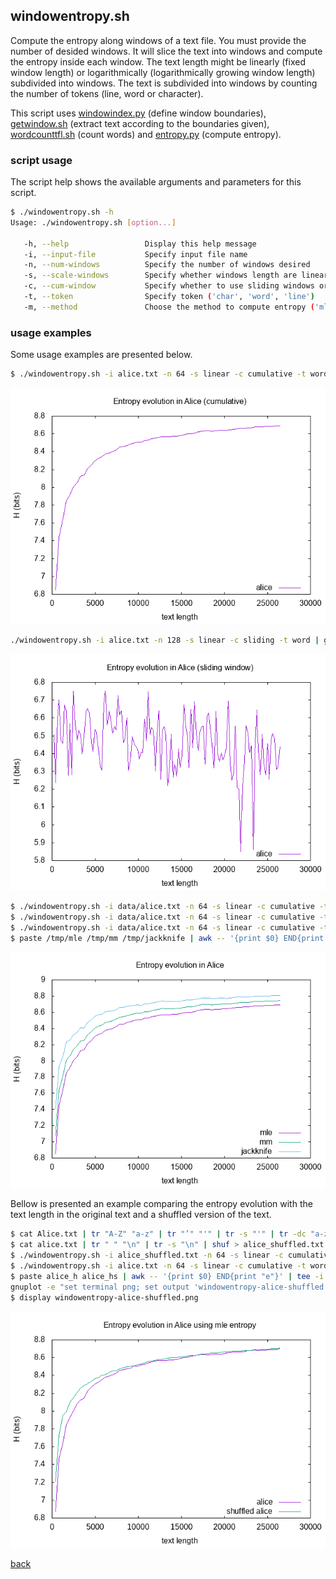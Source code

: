 ## windowentropy.sh
Compute the entropy along windows of a text file. 
You must provide the number of desided windows. 
It will slice the text into windows and compute 
the entropy inside each window. 
The text length might be linearly (fixed window length) 
or logarithmically (logarithmically growing window length) 
subdivided into windows. 
The text is subdivided into windows by counting the number of tokens 
(line, word or character).

This script uses [windowindex.py](./windowindex.html) (define window boundaries), 
[getwindow.sh](./getwindow.html) (extract text according to the boundaries given), 
[wordcounttfl.sh](./wordcounttfl.html) (count words) and 
[entropy.py](./entropy.html) (compute entropy).


### script usage 
The script help shows the available arguments and parameters for this script.

~~~ bash
$ ./windowentropy.sh -h
Usage: ./windowentropy.sh [option...] 

   -h, --help                 Display this help message
   -i, --input-file           Specify input file name
   -n, --num-windows          Specify the number of windows desired
   -s, --scale-windows        Specify whether windows length are linearly ('linear') or logarithmically ('log') scaled
   -c, --cum-window           Specify whether to use sliding windows or cumulative windows
   -t, --token                Specify token ('char', 'word', 'line')
   -m, --method               Choose the method to compute entropy ('mle','plugin','jk','jackknife','mm' or 'millermadow')
~~~


### usage examples
Some usage examples are presented below.

~~~ bash
$ ./windowentropy.sh -i alice.txt -n 64 -s linear -c cumulative -t word -m mle | gnuplot -e "set terminal png; set output 'images/windowentropy-alice.png'; set xlabel 'text length'; set ylabel 'H (bits)'; set title 'Entropy evolution in Alice'; set key right bottom; plot '-' using 2:3 with lines title 'alice'" && display images/windowentropy-alice.png
~~~

![window entropy in alice](images/windowentropy-alice.png)


~~~ bash
./windowentropy.sh -i alice.txt -n 128 -s linear -c sliding -t word | gnuplot -e "set terminal png; set output 'windowentropy-alice-slidingwindow.png'; set xlabel 'text length'; set ylabel 'H (bits)'; set title 'Entropy evolution in Alice (sliding window)'; set key right bottom; plot '-' using 2:3 with lines title 'alice'" && display windowentropy-alice-slidingwindow.png
~~~

![window entropy in alice](images/windowentropy-alice-slidingwindow.png)


~~~ bash
$ ./windowentropy.sh -i data/alice.txt -n 64 -s linear -c cumulative -t word -m mle > /tmp/mle
$ ./windowentropy.sh -i data/alice.txt -n 64 -s linear -c cumulative -t word -m mm > /tmp/mm
$ ./windowentropy.sh -i data/alice.txt -n 64 -s linear -c cumulative -t word -m jackknife > /tmp/jackknife
$ paste /tmp/mle /tmp/mm /tmp/jackknife | awk -- '{print $0} END{print "e"}' | tee -i -a /dev/stdout /dev/stdout | gnuplot -e "set datafile separator whitespace; set terminal png; set output 'images/windowentropy-alice-compared.png'; set xlabel 'text length'; set ylabel 'H (bits)'; set title 'Entropy evolution in Alice'; set key right bottom; plot '-' using 2:3 with lines title 'mle', '-' using 2:6 with lines title 'mm', '-' using 2:9 with lines title 'jackknife'" && display images/windowentropy-alice-compared.png
~~~

![window entropy in alice](images/windowentropy-alice-compared.png)


Bellow is presented an example comparing the entropy evolution with the text length in the original text and a shuffled version of the text.
~~~ bash
$ cat Alice.txt | tr "A-Z" "a-z" | tr "’" "'" | tr -s "'" | tr -dc "a-z '\n" | tr -s "\n" > alice.txt
$ cat alice.txt | tr " " "\n" | tr -s "\n" | shuf > alice_shuffled.txt
$ ./windowentropy.sh -i alice_shuffled.txt -n 64 -s linear -c cumulative -t word -m mle > alice_hs
$ ./windowentropy.sh -i alice.txt -n 64 -s linear -c cumulative -t word -m mle > alice_h
$ paste alice_h alice_hs | awk -- '{print $0} END{print "e"}' | tee -i -a /dev/stdout /dev/stdout |
gnuplot -e "set terminal png; set output 'windowentropy-alice-shuffled.png'; set xlabel 'text length'; set ylabel 'H (bits)'; set title 'Entropy evolution in Alice using mle entropy'; set key right bottom; plot '-' using 2:3 with lines title 'alice', '-' using 5:6 with lines title 'shuffled alice'"
$ display windowentropy-alice-shuffled.png
~~~

![window entropy in alice vs shuffled](images/windowentropy-alice-shuffled.png)







[back](./)

